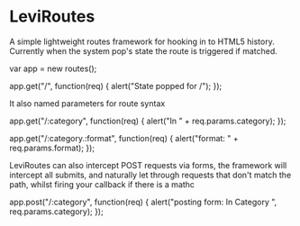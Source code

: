 LeviRoutes
==========

A simple lightweight routes framework for hooking in to HTML5 history.  Currently when the system pop's state the route is triggered if matched.

  var app = new routes();

  app.get("/", function(req) {
    alert("State popped for /");
  });

It also named parameters for route syntax

  app.get("/:category", function(req) {
    alert("In " + req.params.category);
  });

  app.get("/:category.:format", function(req) {
    alert("format: " + req.params.format);
  });

LeviRoutes can also intercept POST requests via forms, the framework will intercept all submits, and naturally let through requests that don't match the path, whilst firing your callback if there is a mathc

  app.post("/:category", function(req) {
    alert("posting form: In Category ", req.params.category);
  });
